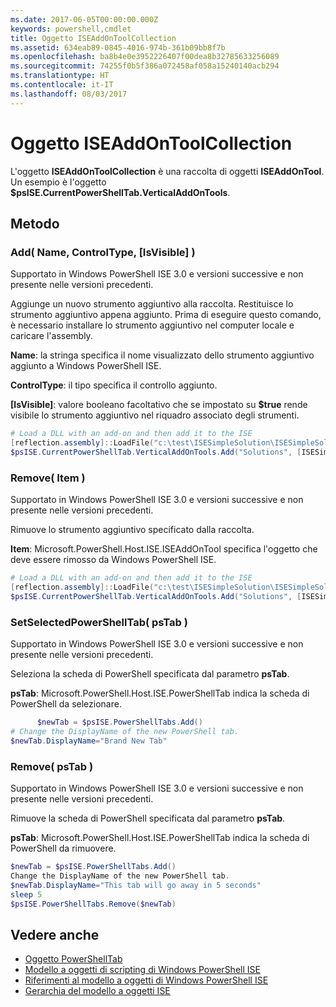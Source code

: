 ```yaml
---
ms.date: 2017-06-05T00:00:00.000Z
keywords: powershell,cmdlet
title: Oggetto ISEAddOnToolCollection
ms.assetid: 634eab89-0845-4016-974b-361b09bb8f7b
ms.openlocfilehash: ba8b4e0e3952226407f00dea8b32785633256089
ms.sourcegitcommit: 74255f0b5f386a072458af058a15240140acb294
ms.translationtype: HT
ms.contentlocale: it-IT
ms.lasthandoff: 08/03/2017
---
```

# <a name="the-iseaddontoolcollection-object"></a>Oggetto ISEAddOnToolCollection
  L'oggetto **ISEAddOnToolCollection** è una raccolta di oggetti **ISEAddOnTool**. Un esempio è l'oggetto **$psISE.CurrentPowerShellTab.VerticalAddOnTools**.

## <a name="methods"></a>Metodo

### <a name="add-name-controltype-isvisible-"></a>Add\( Name, ControlType, \[IsVisible\] \)
  Supportato in Windows PowerShell ISE 3.0 e versioni successive e non presente nelle versioni precedenti. 

 Aggiunge un nuovo strumento aggiuntivo alla raccolta. Restituisce lo strumento aggiuntivo appena aggiunto. Prima di eseguire questo comando, è necessario installare lo strumento aggiuntivo nel computer locale e caricare l'assembly.

 **Name**: la stringa specifica il nome visualizzato dello strumento aggiuntivo aggiunto a Windows PowerShell ISE.

 **ControlType**: il tipo specifica il controllo aggiunto.

 **\[IsVisible\]**: valore booleano facoltativo che se impostato su **$true** rende visibile lo strumento aggiuntivo nel riquadro associato degli strumenti.

```powershell
# Load a DLL with an add-on and then add it to the ISE
[reflection.assembly]::LoadFile("c:\test\ISESimpleSolution\ISESimpleSolution.dll")
$psISE.CurrentPowerShellTab.VerticalAddOnTools.Add("Solutions", [ISESimpleSolution.Solution], $true)
```

### <a name="remove-item-"></a>Remove\( Item \)
  Supportato in Windows PowerShell ISE 3.0 e versioni successive e non presente nelle versioni precedenti. 

 Rimuove lo strumento aggiuntivo specificato dalla raccolta.

 **Item**: Microsoft.PowerShell.Host.ISE.ISEAddOnTool specifica l'oggetto che deve essere rimosso da Windows PowerShell ISE.

```powershell
# Load a DLL with an add-on and then add it to the ISE
[reflection.assembly]::LoadFile("c:\test\ISESimpleSolution\ISESimpleSolution.dll")
$psISE.CurrentPowerShellTab.VerticalAddOnTools.Add("Solutions", [ISESimpleSolution.Solution], $true)
```

### <a name="setselectedpowershelltab-pstab-"></a>SetSelectedPowerShellTab\( psTab \)
  Supportato in Windows PowerShell ISE 3.0 e versioni successive e non presente nelle versioni precedenti. 

 Seleziona la scheda di PowerShell specificata dal parametro **psTab**.

 **psTab**: Microsoft.PowerShell.Host.ISE.PowerShellTab indica la scheda di PowerShell da selezionare.

```powershell
      $newTab = $psISE.PowerShellTabs.Add()
# Change the DisplayName of the new PowerShell tab. 
$newTab.DisplayName="Brand New Tab"
```

### <a name="remove-pstab-"></a>Remove\( psTab \)
  Supportato in Windows PowerShell ISE 3.0 e versioni successive e non presente nelle versioni precedenti. 

 Rimuove la scheda di PowerShell specificata dal parametro **psTab**.

 **psTab**: Microsoft.PowerShell.Host.ISE.PowerShellTab indica la scheda di PowerShell da rimuovere.

```powershell
$newTab = $psISE.PowerShellTabs.Add()
Change the DisplayName of the new PowerShell tab. 
$newTab.DisplayName="This tab will go away in 5 seconds" 
sleep 5 
$psISE.PowerShellTabs.Remove($newTab)
```

## <a name="see-also"></a>Vedere anche
- [Oggetto PowerShellTab](The-PowerShellTab-Object.md) 
- [Modello a oggetti di scripting di Windows PowerShell ISE](The-Windows-PowerShell-ISE-Scripting-Object-Model.md) 
- [Riferimenti al modello a oggetti di Windows PowerShell ISE](Windows-PowerShell-ISE-Object-Model-Reference.md) 
- [Gerarchia del modello a oggetti ISE](The-ISE-Object-Model-Hierarchy.md)

  
